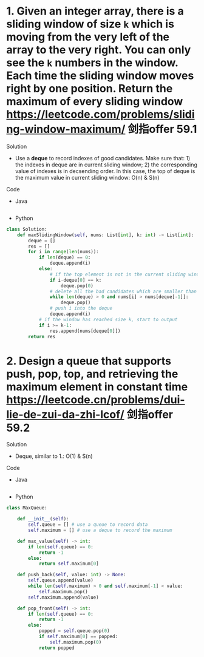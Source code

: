 # 1. Given an integer array, there is a sliding window of size `k` which is moving from the very left of the array to the very right. You can only see the `k` numbers in the window. Each time the sliding window moves right by one position. Return the maximum of every sliding window https://leetcode.com/problems/sliding-window-maximum/ 剑指offer 59.1

Solution

- Use a **deque** to record indexes of good candidates. Make sure that: 1) the indexes in deque are in current sliding window; 2) the corresponding value of indexes is in decsending order. In this case, the top of deque is the maximum value in current sliding window: O(n) & S(n)

Code

- Java

```java

```

- Python

```python
class Solution:
    def maxSlidingWindow(self, nums: List[int], k: int) -> List[int]:
        deque = []
        res = []
        for i in range(len(nums)):
            if len(deque) == 0:
                deque.append(i)
            else:
                # if the top element is not in the current sliding window, delete it
                if i-deque[0] == k:
                    deque.pop(0)
                # delete all the bad candidates which are smaller than nums[i]
                while len(deque) > 0 and nums[i] > nums[deque[-1]]:
                    deque.pop()
                # push i into the deque
                deque.append(i)
            # if the window has reached size k, start to output
            if i >= k-1:
                res.append(nums[deque[0]])
        return res
```

# 2. Design a queue that supports push, pop, top, and retrieving the maximum element in constant time https://leetcode.cn/problems/dui-lie-de-zui-da-zhi-lcof/ 剑指offer 59.2 

Solution

- Deque, similar to 1.: O(1) & S(n)

Code

- Java

```java

```

- Python

```python
class MaxQueue:

    def __init__(self):
        self.queue = [] # use a queue to record data
        self.maximum = [] # use a deque to record the maximum

    def max_value(self) -> int:
        if len(self.queue) == 0:
            return -1
        else:
            return self.maximum[0]

    def push_back(self, value: int) -> None:
        self.queue.append(value)
        while len(self.maximum) > 0 and self.maximum[-1] < value:
            self.maximum.pop()
        self.maximum.append(value)

    def pop_front(self) -> int:
        if len(self.queue) == 0:
            return -1
        else:
            popped = self.queue.pop(0)
            if self.maximum[0] == popped:
                self.maximum.pop(0)
            return popped
```